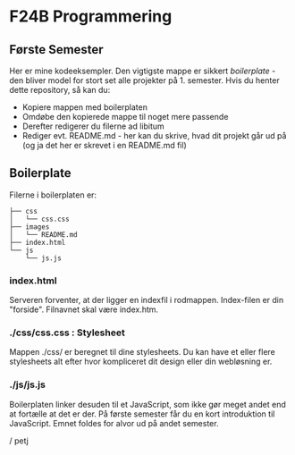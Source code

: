 # F24B Programmering

## Første Semester

Her er mine kodeeksempler. Den vigtigste mappe er sikkert *boilerplate* - den bliver model for stort set alle projekter på 1. semester. Hvis du henter dette repository, så kan du:

* Kopiere mappen med boilerplaten
* Omdøbe den kopierede mappe til noget mere passende
* Derefter redigerer du filerne ad libitum
* Rediger evt. README.md - her kan du skrive, hvad dit projekt går ud på (og ja det her er skrevet i en README.md fil)

## Boilerplate

Filerne i boilerplaten er:

~~~~~~
├── css
│   └── css.css
├── images
│   └── README.md
├── index.html
└── js
    └── js.js
~~~~~~

### index.html

Serveren forventer, at der ligger en indexfil i rodmappen. Index-filen er din "forside". Filnavnet skal være index.htm.

### ./css/css.css : Stylesheet

Mappen ./css/ er beregnet til dine stylesheets. Du kan have et eller flere stylesheets alt efter hvor kompliceret dit design eller din webløsning er. 

### ./js/js.js

Boilerplaten linker desuden til et JavaScript, som ikke gør meget andet end at fortælle at det er der. På første semester får du en kort introduktion til JavaScript. Emnet foldes for alvor ud på andet semester. 

/ petj
